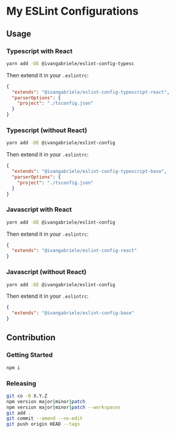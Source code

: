 # My ESLint Configurations

## Usage

### Typescript with React

```sh
yarn add -DE @ivangabriele/eslint-config-typesc
```

Then extend it in your `.eslintrc`:

```json
{
  "extends": "@ivangabriele/eslint-config-typescript-react",
  "parserOptions": {
    "project": "./tsconfig.json"
  }
}
```

### Typescript (without React)

```sh
yarn add -DE @ivangabriele/eslint-config
```

Then extend it in your `.eslintrc`:

```json
{
  "extends": "@ivangabriele/eslint-config-typescript-base",
  "parserOptions": {
    "project": "./tsconfig.json"
  }
}
```

### Javascript with React

```sh
yarn add -DE @ivangabriele/eslint-config
```

Then extend it in your `.eslintrc`:

```json
{
  "extends": "@ivangabriele/eslint-config-react"
}
```

### Javascript (without React)

```sh
yarn add -DE @ivangabriele/eslint-config
```

Then extend it in your `.eslintrc`:

```json
{
  "extends": "@ivangabriele/eslint-config-base"
}
```

## Contribution

### Getting Started

```sh
npm i
```

### Releasing

```sh
git co -B X.Y.Z
npm version major|minor|patch
npm version major|minor|patch --workspaces
git add .
git commit --amend --no-edit
git push origin HEAD --tags
```
